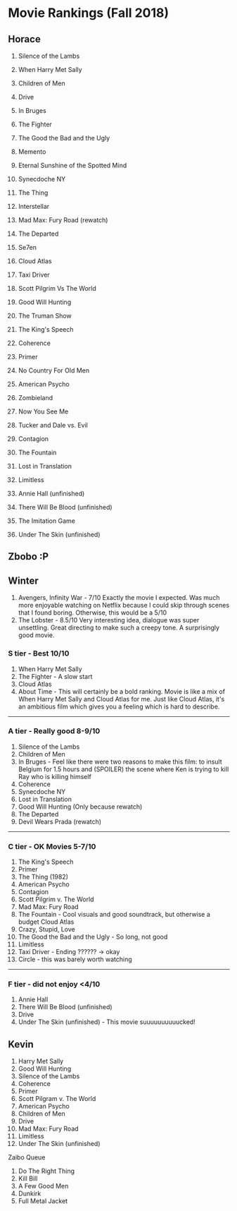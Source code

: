 # Movie Rankings (Fall 2018)

## Horace
1. Silence of the Lambs
1. When Harry Met Sally
1. Children of Men
1. Drive
1. In Bruges
1. The Fighter
1. The Good the Bad and the Ugly
1. Memento
1. Eternal Sunshine of the Spotted Mind
1. Synecdoche NY
1. The Thing
1. Interstellar
1. Mad Max: Fury Road (rewatch)
1. The Departed
1. Se7en
1. Cloud Atlas
1. Taxi Driver

1. Scott Pilgrim Vs The World
1. Good Will Hunting
1. The Truman Show
1. The King's Speech
1. Coherence
1. Primer
1. No Country For Old Men
1. American Psycho
1. Zombieland
1. Now You See Me
1. Tucker and Dale vs. Evil
1. Contagion
1. The Fountain
1. Lost in Translation
1. Limitless
1. Annie Hall (unfinished)
1. There Will Be Blood (unfinished)
1. The Imitation Game
1. Under The Skin (unfinished)

## Zbobo :P

## Winter
1. Avengers, Infinity War - 7/10 Exactly the movie I expected. Was much more enjoyable watching on Netflix because I could skip through scenes that I found boring. Otherwise, this would be a 5/10
1. The Lobster - 8.5/10 Very interesting idea, dialogue was super unsettling. Great directing to make such a creepy tone. A surprisingly good movie.

### S tier - Best 10/10
1. When Harry Met Sally
1. The Fighter - A slow start
1. Cloud Atlas
1. About Time - This will certainly be a bold ranking. Movie is like a mix of When Harry Met Sally and Cloud Atlas for me. Just like Cloud Atlas, it's an ambitious film which gives you a feeling which is hard to describe.
----
### A tier - Really good 8-9/10
1. Silence of the Lambs
1. Children of Men
1. In Bruges - Feel like there were two reasons to make this film: to insult Belgium for 1.5 hours and (SPOILER) the scene where Ken is trying to kill Ray who is killing himself
1. Coherence
1. Synecdoche NY
1. Lost in Translation
1. Good Will Hunting (Only because rewatch)
1. The Departed
1. Devil Wears Prada (rewatch)
----
### C tier - OK Movies 5-7/10
1. The King's Speech
1. Primer
1. The Thing (1982)
1. American Psycho
1. Contagion
1. Scott Pilgrim v. The World
1. Mad Max: Fury Road
1. The Fountain - Cool visuals and good soundtrack, but otherwise a budget Cloud Atlas
1. Crazy, Stupid, Love
1. The Good the Bad and the Ugly - So long, not good
1. Limitless
1. Taxi Driver - Ending ?????? -> okay
1. Circle - this was barely worth watching
----
### F tier - did not enjoy <4/10
1. Annie Hall
1. There Will Be Blood (unfinished)
1. Drive
1. Under The Skin (unfinished) - This movie suuuuuuuuuucked!

## Kevin
1. Harry Met Sally
1. Good Will Hunting
1. Silence of the Lambs
1. Coherence
1. Primer
1. Scott Pilgram v. The World
1. American Psycho
1. Children of Men
1. Drive
1. Mad Max: Fury Road
1. Limitless
1. Under The Skin (unfinished)

Zaibo Queue
1. Do The Right Thing
1. Kill Bill
1. A Few Good Men
1. Dunkirk
1. Full Metal Jacket
